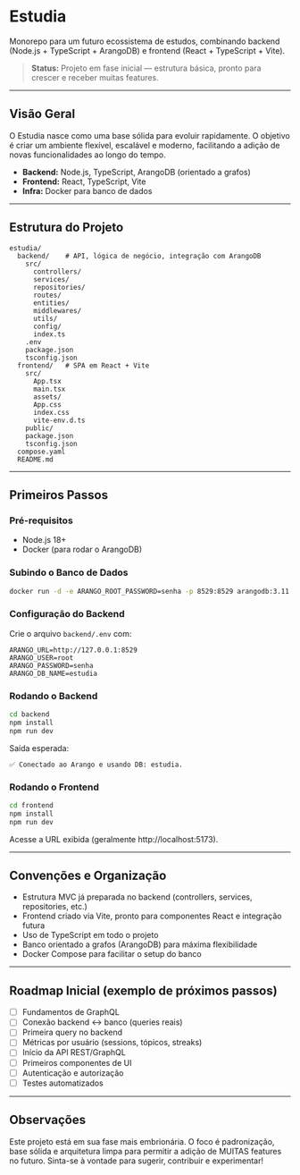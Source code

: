 # Estudia

Monorepo para um futuro ecossistema de estudos, combinando backend (Node.js + TypeScript + ArangoDB) e frontend (React + TypeScript + Vite).

> **Status:** Projeto em fase inicial — estrutura básica, pronto para crescer e receber muitas features.

---

## Visão Geral

O Estudia nasce como uma base sólida para evoluir rapidamente. O objetivo é criar um ambiente flexível, escalável e moderno, facilitando a adição de novas funcionalidades ao longo do tempo.

- **Backend:** Node.js, TypeScript, ArangoDB (orientado a grafos)
- **Frontend:** React, TypeScript, Vite
- **Infra:** Docker para banco de dados

---

## Estrutura do Projeto

```
estudia/
  backend/    # API, lógica de negócio, integração com ArangoDB
    src/
      controllers/
      services/
      repositories/
      routes/
      entities/
      middlewares/
      utils/
      config/
      index.ts
    .env
    package.json
    tsconfig.json
  frontend/   # SPA em React + Vite
    src/
      App.tsx
      main.tsx
      assets/
      App.css
      index.css
      vite-env.d.ts
    public/
    package.json
    tsconfig.json
  compose.yaml
  README.md
```

---

## Primeiros Passos

### Pré-requisitos

- Node.js 18+
- Docker (para rodar o ArangoDB)

### Subindo o Banco de Dados

```sh
docker run -d -e ARANGO_ROOT_PASSWORD=senha -p 8529:8529 arangodb:3.11
```

### Configuração do Backend

Crie o arquivo `backend/.env` com:

```env
ARANGO_URL=http://127.0.0.1:8529
ARANGO_USER=root
ARANGO_PASSWORD=senha
ARANGO_DB_NAME=estudia
```

### Rodando o Backend

```sh
cd backend
npm install
npm run dev
```

Saída esperada:
```
✅ Conectado ao Arango e usando DB: estudia.
```

### Rodando o Frontend

```sh
cd frontend
npm install
npm run dev
```

Acesse a URL exibida (geralmente http://localhost:5173).

---

## Convenções e Organização

- Estrutura MVC já preparada no backend (controllers, services, repositories, etc.)
- Frontend criado via Vite, pronto para componentes React e integração futura
- Uso de TypeScript em todo o projeto
- Banco orientado a grafos (ArangoDB) para máxima flexibilidade
- Docker Compose para facilitar o setup do banco

---

## Roadmap Inicial (exemplo de próximos passos)

- [ ] Fundamentos de GraphQL
- [ ] Conexão backend ↔ banco (queries reais)
- [ ] Primeira query no backend
- [ ] Métricas por usuário (sessions, tópicos, streaks)
- [ ] Início da API REST/GraphQL
- [ ] Primeiros componentes de UI
- [ ] Autenticação e autorização
- [ ] Testes automatizados

---

## Observações

Este projeto está em sua fase mais embrionária. O foco é padronização, base sólida e arquitetura limpa para permitir a adição de MUITAS features no futuro. Sinta-se à vontade para sugerir, contribuir e experimentar!